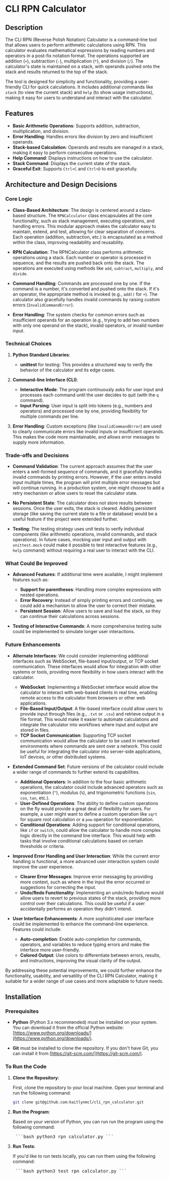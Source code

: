 # CLI RPN Calculator

## Description

The CLI RPN (Reverse Polish Notation) Calculator is a command-line tool that allows users to perform arithmetic calculations using RPN. This calculator evaluates mathematical expressions by reading numbers and operators in a post-fix notation format. The operations supported are addition (`+`), subtraction (`-`), multiplication (`*`), and division (`/`). The calculator's state is maintained on a stack, with operands pushed onto the stack and results returned to the top of the stack.

The tool is designed for simplicity and functionality, providing a user-friendly CLI for quick calculations. It includes additional commands like `stack` (to view the current stack) and `help` (to show usage instructions), making it easy for users to understand and interact with the calculator.

## Features

- **Basic Arithmetic Operations**: Supports addition, subtraction, multiplication, and division.
- **Error Handling**: Handles errors like division by zero and insufficient operands.
- **Stack-based Calculation**: Operands and results are managed in a stack, making it easy to perform consecutive operations.
- **Help Command**: Displays instructions on how to use the calculator.
- **Stack Command**: Displays the current state of the stack.
- **Graceful Exit**: Supports `Ctrl+C` and `Ctrl+D` to exit gracefully.

## Architecture and Design Decisions

### Core Logic

- **Class-Based Architecture**: The design is centered around a class-based structure. The `RPNCalculator` class encapsulates all the core functionality, such as stack management, executing operations, and handling errors. This modular approach makes the calculator easy to maintain, extend, and test, allowing for clear separation of concerns. Each operation (addition, subtraction, etc.) is encapsulated as a method within the class, improving readability and reusability.

- **RPN Calculation**: The RPNCalculator class performs arithmetic operations using a stack. Each number or operator is processed in sequence, and the results are pushed back onto the stack. The operations are executed using methods like `add`, `subtract`, `multiply`, and `divide`.
  
- **Command Handling**: Commands are processed one by one. If the command is a number, it's converted and pushed onto the stack. If it's an operator, the appropriate method is invoked (e.g., `add()` for `+`). The calculator also gracefully handles invalid commands by raising custom errors (`InvalidCommandError`).

- **Error Handling**: The system checks for common errors such as insufficient operands for an operation (e.g., trying to add two numbers with only one operand on the stack), invalid operators, or invalid number input.

### Technical Choices

1. **Python Standard Libraries**: 
    - **unittest** for testing: This provides a structured way to verify the behavior of the calculator and its edge cases.

2. **Command-line Interface (CLI)**: 
    - **Interactive Mode**: The program continuously asks for user input and processes each command until the user decides to quit (with the `q` command).
    - **Input Parsing**: User input is split into tokens (e.g., numbers and operators) and processed one by one, providing flexibility for multiple commands per line.

3. **Error Handling**: Custom exceptions (like `InvalidCommandError`) are used to clearly communicate errors like invalid inputs or insufficient operands. This makes the code more maintainable, and allows error messages to supply more information. 

### Trade-offs and Decisions

- **Command Validation**: The current approach assumes that the user enters a well-formed sequence of commands, and it gracefully handles invalid commands by printing errors. However, if the user enters invalid input multiple times, the program will print multiple error messages but will continue running. In a production system, one might choose to add a retry mechanism or allow users to reset the calculator state.
  
- **No Persistent State**: The calculator does not store results between sessions. Once the user exits, the stack is cleared. Adding persistent storage (like saving the current state to a file or database) would be a useful feature if the project were extended further.

- **Testing**: The testing strategy uses unit tests to verify individual components (like arithmetic operations, invalid commands, and stack operations). In future cases, mocking user input and output with `unittest.mock` could make it possible to test interactive features (e.g., `help` command) without requiring a real user to interact with the CLI.

### What Could Be Improved

- **Advanced Features**: If additional time were available, I might implement features such as:
  - **Support for parentheses**: Handling more complex expressions with nested operations.
  - **Error Recovery**: Instead of simply printing errors and continuing, we could add a mechanism to allow the user to correct their mistake.
  - **Persistent Session**: Allow users to save and load the stack, so they can continue their calculations across sessions.

- **Testing of Interactive Commands**: A more comprehensive testing suite could be implemented to simulate longer user interactions.

### Future Enhancements

- **Alternate Interfaces**: We could consider implementing additional interfaces such as WebSocket, file-based input/output, or TCP socket communication. These interfaces would allow for integration with other systems or tools, providing more flexibility in how users interact with the calculator.
  - **WebSocket**: Implementing a WebSocket interface would allow the calculator to interact with web-based clients in real time, enabling remote access to the calculator from browsers or other web applications.
  - **File-Based Input/Output**: A file-based interface could allow users to provide input through files (e.g., `.txt` or `.csv`) and retrieve output in a file format. This would make it easier to automate calculations and integrate the calculator into workflows where input and output are stored in files.
  - **TCP Socket Communication**: Supporting TCP socket communication would allow the calculator to be used in networked environments where commands are sent over a network. This could be useful for integrating the calculator into server-side applications, IoT devices, or other distributed systems.

- **Extended Command Set**: Future versions of the calculator could include a wider range of commands to further extend its capabilities.
  - **Additional Operators**: In addition to the four basic arithmetic operations, the calculator could include advanced operators such as exponentiation (`^`), modulus (`%`), and trigonometric functions (`sin`, `cos`, `tan`, etc.).
  - **User-Defined Operations**: The ability to define custom operations on the fly would provide a great deal of flexibility for users. For example, a user might want to define a custom operation like `sqrt` for square root calculation or a `pow` operation for exponentiation.
  - **Conditional Operations**: Adding support for conditional operations, like `if` or `switch`, could allow the calculator to handle more complex logic directly in the command line interface. This would help with tasks that involve conditional calculations based on certain thresholds or criteria.

- **Improved Error Handling and User Interaction**: While the current error handling is functional, a more advanced user interaction system could improve the user experience.
  - **Clearer Error Messages**: Improve error messaging by providing more context, such as where in the input the error occurred or suggestions for correcting the input.
  - **Undo/Redo Functionality**: Implementing an undo/redo feature would allow users to revert to previous states of the stack, providing more control over their calculations. This could be useful if a user accidentally performs an operation they didn't intend.

- **User Interface Enhancements**: A more sophisticated user interface could be implemented to enhance the command-line experience. Features could include:
  - **Auto-completion**: Enable auto-completion for commands, operators, and variables to reduce typing errors and make the interface more user-friendly.
  - **Colored Output**: Use colors to differentiate between errors, results, and instructions, improving the visual clarity of the output.

By addressing these potential improvements, we could further enhance the functionality, usability, and versatility of the CLI RPN Calculator, making it suitable for a wider range of use cases and more adaptable to future needs.

## Installation

### Prerequisites

- **Python** (Python 3.x recommended) must be installed on your system. You can download it from the official Python website: [https://www.python.org/downloads/](https://www.python.org/downloads/).

- **Git** must be installed to clone the repository. If you don't have Git, you can install it from [https://git-scm.com/](https://git-scm.com/).

### To Run the Code

1. **Clone the Repository**:

   First, clone the repository to your local machine. Open your terminal and run the following command:

   ```bash
   git clone git@github.com:kaitlynmcl/cli_rpn_calculator.git


2. **Run the Program**:

   Based on your version of Python, you can run run the program using the following command:

   <pre> ```bash python3 rpn_calculator.py ``` </pre>


3. **Run Tests**:

   If you'd like to run tests locally, you can run them using the following command:


   <pre> ```bash python3 test_rpn_calculator.py ``` </pre>

